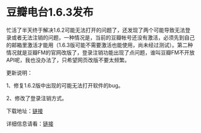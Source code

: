 # 豆瓣电台1.6.3发布

忙活了半天终于解决1.6.2可能无法打开的问题了，还发现了两个可能导致无法登录或者无法注销的问题，一种情况是，当前的豆瓣帐号还没有激活，必须先到自己的邮箱里激活才能用（1.6.3版可能不需要激活也能使用，尚未经过测试）。第二种情况就是豆瓣FM的官网改版了，登录注销功能出现了点问题，谁叫豆瓣FM不开放API呢，我也没办法了，只希望网页改版不要太频繁。

更新说明：

1、修复1.6.2版中出现的可能无法打开软件的bug。

2、修改了登录注销方式。

下载地址：[链接](/attachment/up/doubanfm/DoubanFMSetup_1.6.3.exe)

详细信息请看：[链接](/article/doubanfm)
